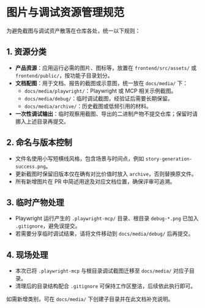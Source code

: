 # 图片与调试资源管理规范

为避免截图与调试资产散落在仓库各处，统一以下规则：

## 1. 资源分类
- **产品资源**：应用运行必需的图片、图标等，放置在 `frontend/src/assets/` 或 `frontend/public/`，按功能子目录划分。
- **文档配图**：用于文档、报告的截图或示意图，统一放在 `docs/media/` 下：
  - `docs/media/playwright/`：Playwright 或 MCP 相关示例截图。
  - `docs/media/debug/`：临时调试截图，经验证后需要长期保留。
  - `docs/media/archive/`：历史截图或低频引用的材料。
- **一次性调试输出**：临时观察用截图、导出的二进制产物不提交仓库；保留时请挪入上述目录再提交。

## 2. 命名与版本控制
- 文件名使用小写短横线风格，包含场景与时间点，例如 `story-generation-success.png`。
- 更新截图时保留旧版本仅在确有对比价值时放入 `archive`，否则替换原文件。
- 所有新增图片在 PR 中简述用途及对应文档位置，确保评审可追溯。

## 3. 临时产物处理
- Playwright 运行产生的 `.playwright-mcp/` 目录、根目录 `debug-*.png` 已加入 `.gitignore`，避免误提交。
- 若需要分享临时调试结果，请将文件移动到 `docs/media/debug/` 后再提交。

## 4. 现场处理
- 本次已将 `.playwright-mcp` 与根目录调试截图迁移至 `docs/media/` 对应子目录。
- 清理后的目录结构配合 `.gitignore` 可保持工作区整洁，后续依此执行即可。

如需新增类别，可在 `docs/media/` 下创建子目录并在此文档补充说明。

